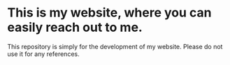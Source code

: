 # This is my website, where you can easily reach out to me.
This repository is simply for the development of my website. Please do not use it for any references.
 
